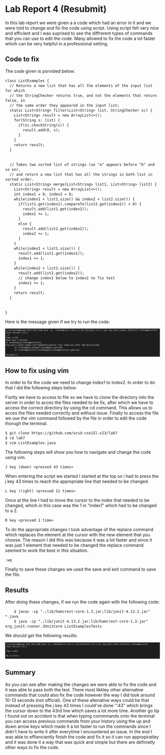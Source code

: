 # Lab Report 4 (Resubmit)
In this lab report we were given a a code which had an error in it and we were told to change and fix the code using script. Using script felt very nice 
and efficient and I was suprised to see the diffrerent types of commands that you can use to edit the code. Many allowed to fix the code a lot faster which 
can be very helpful in a professional setting. 

## Code to fix
The code given is porvided below:
    
    class ListExamples {   
      // Returns a new list that has all the elements of the input list for which
      // the StringChecker returns true, and not the elements that return false, in
      // the same order they appeared in the input list;
      static List<String> filter(List<String> list, StringChecker sc) {
        List<String> result = new ArrayList<>();
        for(String s: list) {
          if(sc.checkString(s)) {
            result.add(0, s);
          }
        }
        return result;
      }
    
    
      // Takes two sorted list of strings (so "a" appears before "b" and so on),
      // and return a new list that has all the strings in both list in sorted order.
      static List<String> merge(List<String> list1, List<String> list2) {
        List<String> result = new ArrayList<>();
        int index1 = 0, index2 = 0;
        while(index1 < list1.size() && index2 < list2.size()) {
          if(list1.get(index1).compareTo(list2.get(index2)) < 0) {
            result.add(list1.get(index1));
            index1 += 1;
          }
          else {
            result.add(list2.get(index2));
            index2 += 1;
          }
        }
        while(index1 < list1.size()) {
          result.add(list1.get(index1));
          index1 += 1;
        }
        while(index2 < list2.size()) {
          result.add(list2.get(index2));
          // change index1 below to index2 to fix test
          index1 += 1;
        }
        return result;
      }
    
    
    }
Here is the message given if we try to run the code:

![Image](lab7-fail2.png)

## How to fix using vim

In order to fix the code we need to change index1 to index2. In order to do that I did the following steps below:

Fisrtly we have to access to file so we have to clone the directory into the server in order to acces the files needed to be fix, after which we have to access the correct directory by using the cd command.
This allows us to acces the files needed correctly and without issue. Finally to access the file we use the vim command followed by the file in order to edit the code thorugh the terminal.

    $ git clone https://github.com/ucsd-cse15l-s23/lab7
    $ cd lab7
    $ vim ListExamples.java

The following steps will show you how to navigate and change the code using vim.
  
    J key (down) <pressed 43 times>

When entering the script we started I started at the top so i had to press the j key 43 times to reach the appropriate line that needed to be changed.

    L key (right) <pressed 11 times>

Once at the line I had to move the cursor to the index that needed to be changed, which in this case was the 1 in “index1” which had to be changed to a 2.

    R key <pressed 1 time>

To do the appropriate changes I took advantage of the replace command which replaces the element at the cursor with the new element that you choose. 
The reason I did this was because it was a lot faster and since it was just 1 element that needed to be changed the replace command seemed to work the best in 
this situation.

    :wq

Finally to save these changes we used the save and exit command to save the file.

## Results
After doing these changes, if we run the code again with the following code:

        $ javac -cp ".;lib/hamcrest-core-1.3.jar;lib/junit-4.13.2.jar" *.java
        $ java -cp ".;lib/junit-4.13.2.jar;lib/hamcrest-core-1.3.jar" org.junit.runner.JUnitCore ListExamplesTests

We should get the following results:

![Image](lab7-pass.png)

## Summary
As you can see after making the changes we were able to fix the code and it was able to pass both the test. There most likkley other alternative commands that 
could also fix the code however the way I did took around 10-13 seconds (not official). One of these altenative ways could be that instead of pressing the j key
43 times I could've done ":43" which brings the cursor down to the 43rd line which saves a lot more time. Another go tip I found out on accident is that when 
typing commmands onto the terminal you can access previous commands from your history using the up and down arrow keys which made it a lot faster to run the 
commands since I didn't have to write it after everytime I encountered an issue. In the end I was able to effienciently finish the code and fix it so it can run 
appropiratley and it was done it a way that was quick and simple but there are definietly other ways to fix the code.
